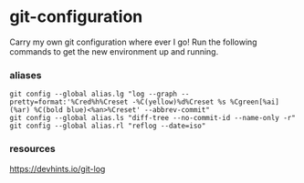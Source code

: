 # git-configuration
Carry my own git configuration where ever I go! Run the following commands to get the new environment up and running.

### aliases
```
git config --global alias.lg "log --graph --pretty=format:'%Cred%h%Creset -%C(yellow)%d%Creset %s %Cgreen[%ai](%ar) %C(bold blue)<%an>%Creset' --abbrev-commit"
git config --global alias.ls "diff-tree --no-commit-id --name-only -r"
git config --global alias.rl "reflog --date=iso"
```

### resources
https://devhints.io/git-log
